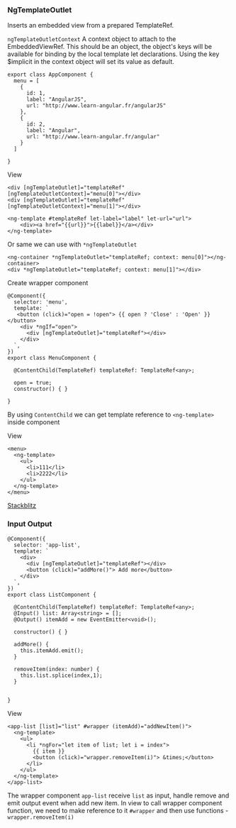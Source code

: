 ### NgTemplateOutlet
Inserts an embedded view from a prepared TemplateRef.

`ngTemplateOutletContext` A context object to attach to the EmbeddedViewRef. This should be an object, the object's keys
will be available for binding by the local template let declarations. Using the key $implicit in the context object will set its value as default.


```
export class AppComponent {
  menu = [
    {
      id: 1,
      label: "AngularJS",
      url: "http://www.learn-angular.fr/angularJS"
    },
    {
      id: 2,
      label: "Angular",
      url: "http://www.learn-angular.fr/angular"
    }
  ]

}
```

View
```
<div [ngTemplateOutlet]="templateRef" [ngTemplateOutletContext]="menu[0]"></div>
<div [ngTemplateOutlet]="templateRef" [ngTemplateOutletContext]="menu[1]"></div>

<ng-template #templateRef let-label="label" let-url="url">
	<div><a href="{{url}}">{{label}}</a></div>
</ng-template>

```

Or same we can use with `*ngTemplateOutlet`
```
<ng-container *ngTemplateOutlet="templateRef; context: menu[0]"></ng-container>
<div *ngTemplateOutlet="templateRef; context: menu[1]"></div>
```


Create wrapper component
```
@Component({
  selector: 'menu',
  template: `
   <button (click)="open = !open"> {{ open ? 'Close' : 'Open' }} </button>
    <div *ngIf="open">
      <div [ngTemplateOutlet]="templateRef"></div>
    </div>
  `,
})
export class MenuComponent {
  
  @ContentChild(TemplateRef) templateRef: TemplateRef<any>;
  
  open = true;  
  constructor() { }
  
}
```

By using `ContentChild` we can get template reference to `<ng-template>` inside component

View
```
<menu>
  <ng-template>
    <ul>
      <li>111</li>
      <li>2222</li>
    </ul>
  </ng-template>
</menu>
```

[Stackblitz](https://stackblitz.com/edit/a-ngtemplateoutlet?file=src/app/menu.component.ts)

### Input Output
```
@Component({
  selector: 'app-list',
  template: `   
    <div>
      <div [ngTemplateOutlet]="templateRef"></div>
      <button (click)="addMore()"> Add more</button>
    </div>
  `,
})
export class ListComponent {
  
  @ContentChild(TemplateRef) templateRef: TemplateRef<any>;
  @Input() list: Array<string> = [];
  @Output() itemAdd = new EventEmitter<void>();

  constructor() { }

  addMore() {
    this.itemAdd.emit();
  }

  removeItem(index: number) {
    this.list.splice(index,1);
  }
  
  
}
```

View

```
<app-list [list]="list" #wrapper (itemAdd)="addNewItem()">
  <ng-template>
    <ul>
      <li *ngFor="let item of list; let i = index">
        {{ item }}
        <button (click)="wrapper.removeItem(i)"> &times;</button>
      </li>
    </ul>
  </ng-template>
</app-list>
```
The wrapper component `app-list` receive `list` as input, handle remove and emit output event when add new item. In view to call wrapper component function, we need to make reference to it `#wrapper` and then use functions - `wrapper.removeItem(i)`

